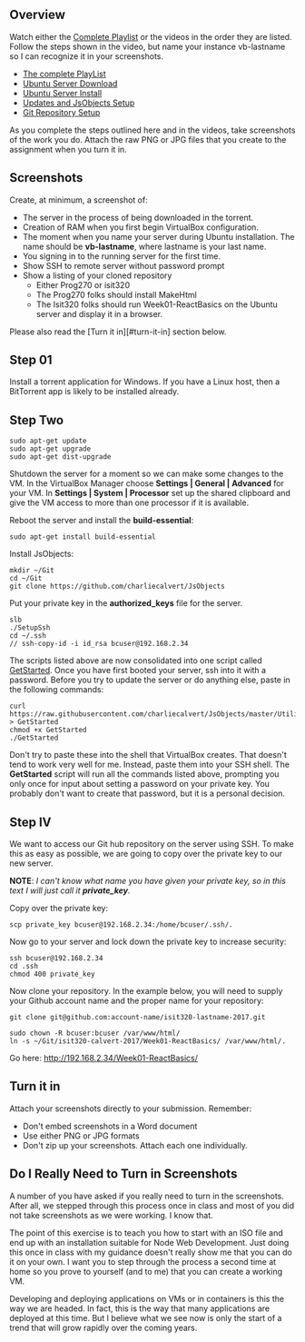 ## Overview

Watch either the [Complete Playlist][cpl] or the videos in the order they are listed. Follow the steps shown in the video, but name your instance vb-lastname so I can recognize it in your screenshots.

- [The complete PlayList][cpl]
- [Ubuntu Server Download](https://youtu.be/ZuoDFTBEQlE)
- [Ubuntu Server Install](https://youtu.be/fym3FG1AfiU)
- [Updates and JsObjects Setup](https://youtu.be/fol5LV4JjtE)
- [Git Repository Setup](https://youtu.be/q27oi_9CXFc)                              

As you complete the steps outlined here and in the videos, take screenshots of the work you do. Attach the raw PNG or JPG files that you create to the assignment when you turn it in.

## Screenshots

Create, at minimum, a screenshot of:

- The server in the process of being downloaded in the torrent.
- Creation of RAM when you first begin VirtualBox configuration.
- The moment when you name your server during Ubuntu installation. The name should be **vb-lastname**, where lastname is your last name.
- You signing in to the running server for the first time.
- Show SSH to remote server without password prompt
- Show a listing of your cloned repository
  - Either Prog270 or isit320
  - The Prog270 folks should install MakeHtml
  - The Isit320 folks should run Week01-ReactBasics on the Ubuntu server and display it in a browser.

Please also read the [Turn it in][#turn-it-in] section below.

## Step 01

Install a torrent application for Windows. If you have a Linux host, then a BitTorrent app is likely to be installed already.

## Step Two

```
sudo apt-get update
sudo apt-get upgrade
sudo apt-get dist-upgrade
```

Shutdown the server for a moment so we can make some changes to the VM. In the VirtualBox Manager choose **Settings | General | Advanced** for your VM. In **Settings | System | Processor** set up the shared clipboard and give the VM access to more than one processor if it is available.

Reboot the server and install the **build-essential**:

```
sudo apt-get install build-essential
```

Install JsObjects:

```
mkdir ~/Git
cd ~/Git
git clone https://github.com/charliecalvert/JsObjects
```

Put your private key in the **authorized_keys** file for the server.

```
slb
./SetupSsh
cd ~/.ssh
// ssh-copy-id -i id_rsa bcuser@192.168.2.34
```

The scripts listed above are now consolidated into one script called [GetStarted][gs]. Once you have first booted your server, ssh into it with a password. Before you try to update the server or do anything else, paste in the following commands:

```
curl https://raw.githubusercontent.com/charliecalvert/JsObjects/master/Utilities/SetupLinuxBox/GetStarted > GetStarted
chmod +x GetStarted
./GetStarted
```

Don't try to paste these into the shell that VirtualBox creates. That doesn't tend to work very well for me. Instead, paste them into your SSH shell. The **GetStarted** script will run all the commands listed above, prompting you only once for input about setting a password on your private key. You probably don't want to create that password, but it is a personal decision.

## Step IV

We want to access our Git hub repository on the server using SSH. To make this as easy as possible, we are going to copy over the private key to our new server.

**NOTE**: _I can't know what name you have given your private key, so in this text I will just call it **private_key**._

Copy over the private key:

```
scp private_key bcuser@192.168.2.34:/home/bcuser/.ssh/.
```

Now go to your server and lock down the private key to increase security:

```
ssh bcuser@192.168.2.34
cd .ssh
chmod 400 private_key
```

Now clone your repository. In the example below, you will need to supply your Github account name and the proper name for your repository:

```
git clone git@github.com:account-name/isit320-lastname-2017.git
```

```
sudo chown -R bcuser:bcuser /var/www/html/
ln -s ~/Git/isit320-calvert-2017/Week01-ReactBasics/ /var/www/html/.
```

Go here: <http://192.168.2.34/Week01-ReactBasics/>

## Turn it in

Attach your screenshots directly to your submission. Remember:

- Don't embed screenshots in a Word document
- Use either PNG or JPG formats
- Don't zip up your screenshots. Attach each one individually.

## Do I Really Need to Turn in Screenshots

A number of you have asked if you really need to turn in the screenshots. After all, we stepped through this process once in class and most of you did not take screenshots as we were working. I know that.

The point of this exercise is to teach you how to start with an ISO file and end up with an installation suitable for Node Web Development. Just doing this once in class with my guidance doesn't really show me that you can do it on your own. I want you to step through the process a second time at home so you prove to yourself (and to me) that you can create a working VM.

Developing and deploying applications on VMs or in containers is this the way we are headed. In fact, this is the way that many applications are deployed at this time. But I believe what we see now is only the start of a trend that will grow rapidly over the coming years.

[cpl]: https://www.youtube.com/watch?v=ZuoDFTBEQlE&list=PLe8CjTxuUQ38pOVF37SyD16fEwYCYyehL
[gs]: https://github.com/charliecalvert/JsObjects/blob/master/Utilities/SetupLinuxBox/GetStarted
